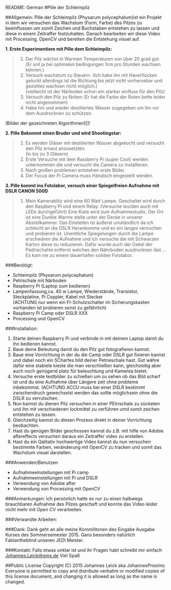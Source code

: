 README: German
#Pille der Schleimpilz

##Allgemein:
Pille der Schleimpilz (Physarum polycephalum)ist ein Projekt in dem wir versuchen das Wachstum (Form, Farbe) des Pilzes zu beeinflussen um somit Zeichen und Buchstaben entstehen zu lassen und diese in einem Zeitraffer festzuhalten. Danach bearbeiten wir diese Video mit Processing, OpenCV und bereiten die Entstehung visuel auf.


**1. Erste Experimentiere mit Pille dem Schleimpilz:**
	
> 1. Der Pilz wächst in Warmen Temperaturen von über 20 grad gut.  
> (Er soll ja bei optimalen bedingungen 1cm pro Stunden wachsen können.)  
> 2. Versuch wachstum zu Steuern.
> (Ich habe ihn mit Haverflocken gelockt allerdings ist die Richtung bis jetzt nicht vorhersebar und gezieltes wachsen nicht möglich.)  
> (vielleicht ist der Närboden schon ein starker einfluss für den Pilz)
> 3. Versuch den Pilz zu färben
> (Er hat die Farbe der Roten bette leider nicht angenommen)  
> 4. Habe hin und wieder destiliertes Wasser zugegeben um ihn vor dem Ausdrocknen zu schützen.

(Bilder der gezeichneten Algorithmen)[]!

**2. Pille Bekommt einen Bruder und wird Shootingstar:**

> 1. Es werden Gläser mit destilierten Wasser abgekocht und versucht den Pilz erneut anzusetzten.  
> (In bis zu 3 Gläsern)
>2.	Erste Versuche mit dem Rassberry Pi (super Cool) werden unternommen die und versucht die Camera zu installieren.
>3.	Nach großen problemen entstehen erste Bilder.
>4. Der Focus der Pi Camera muss Händisch eingestellt werden.

**3. Pille kommt ins Fotolabor, versuch einer Spiegelfreien Aufnahme mit DSLR CANON 500D**

> 1. Mein Kamerablitz wird eine 60 Watt Lampe. Geschaltet wird durch den Raspberry Pi und einem Relay. (Versuche wurden auch mit LEDs durchgeführt)
> Eine Kiste wird zum Aufnahmestudio. Der Ort ist eine Dunkle Warme stelle unter der Decke in unserer Abstellkammer.
> Das Einstellen ist äußerst umständlich da ich schlecht an die DSLR Herankomme und es ein langes versuchen und probieren ist.
> Unentliche Spiegelungen durch die Lampe erschwären die Aufnahme und ich versuche die mit Schwarzen Karton diese zu reduzieren. Dafür wurde auch der Dekel der Pedrischahle entfernt welches den Nährboden ausdrocknen läst ...
> Es kam nie zu einem dauerhafen soliden Fotolabor.

###Benötigt:

-	Schleimpilz (Physarum polycephalum)
-	Petrischale mit Närboden
-	Raspberry Pi (Laptop zum bedienen)
-	Lampenfassung,ca. 40 w Lampe, Wiederstände, Transistor, Steckplatine, Pi Coppler, Kabel mit Stecker  
(ACHTUNG nur wenn ein FI-Schutzschalter im Sicherungskasten vorhanden ist probieren sonst zu gefährlich)
-	Raspberry Pi Camp oder DSLR XXX 
-	Processing und OpenCV

###Installation:

1. Starte deinen Raspberry Pi und verbinde in mit deinem Laptop damit du ihn bedienen kannst.
2. Baue deine Beleutung damit du den Pilz gut fotografieren kannst.
3. Baue eine Vorrichtung in der du die Camp oder DSLR gut fixieren kannst und dabei noch ein SCharfes bild deiner Petrieschale hast. Gut währe dafür eine stabiele kieste die man verschließen kann, gleichzeitig aber auch noch genügend platz für beleuchtung und Kamerea bietet.
4. Versuche erste testbilder zu schießen um zu sehen ob das Bild scharf ist und du eine Aufnahme über Längere zeit ohne probleme inbekommst. (ACHTUNG ACCU muss bei einer DSLR bestimmt zwischendruch gewechselst werden das sollte möglichsein ohne die DSLR zu verrutschen.
5. Nun kannst du dienen Pilz versuchen in einer PEtrischale zu zücketen und ihn mit verschiedenen lockmittel zu verführen umd somit zeichen entstehen zu lassen.
6. Gleichzeitig kannst du diesen Prozess direkt in deiner Vorrichtung beobachten.
7. Hast du genügen Bilder geschossen kannst du z.B. mit hilfe von Adobie aftereffects versuchen daraus ein Zeitraffer video zu erstellen.
8. Hast du ein Qalitativ hochwertige Video kannst du nun versuchen bestimmte Farben, veränderung mit OpenCV zu tracken und somit das Wachstum visuel darstellen.


###Anwenden/Benutzen

- Aufnahmeeinstellungen mit Pi camp
- Aufnahmeeinstellungen mit Pi und DSLR
- Verwendung von Adobie after
- Verwendung von Processing mit OpenCV

###Anmerkungen:
Ich persönlich hatte es nur zu einen halbwegs brauchbaren Aufnahme des Pilzes geschaft und konnte das Video leider nicht mehr mit Open CV verarbeiten.

###Verwandte Arbeiten:


###Dank:
Dank geht an alle meine Kommilitonen des Eingabe Ausgabe Kurses des Sommersemester 2015. Gans besonders natürlich Fabiantheblind unseren JEDI Meister.

###Kontakt:
Falls etwas unklar ist und ihr Fragen habt schreibt mir einfach Johannes.Leick@gmx.de
Viel Spaß

##Public License
Copyright (C) 2015 Johannes Leick aka JohannesProximo Everyone is permitted to copy and distribute verbatim or modified copies of this license document, and changing it is allowed as long as the name is changed.
